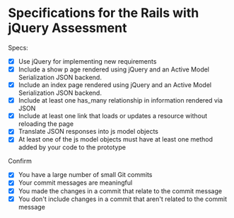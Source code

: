 # Specifications for the Rails with jQuery Assessment

Specs:
- [X] Use jQuery for implementing new requirements
- [X] Include a show p
age rendered using jQuery and an Active Model Serialization JSON backend.
- [X] Include an index page rendered using jQuery and an Active Model Serialization JSON backend.
- [X] Include at least one has_many relationship in information rendered via JSON
- [X] Include at least one link that loads or updates a resource without reloading the page
- [X] Translate JSON responses into js model objects
- [X] At least one of the js model objects must have at least one method added by your code to the prototype

Confirm
- [X] You have a large number of small Git commits
- [X] Your commit messages are meaningful
- [X] You made the changes in a commit that relate to the commit message
- [X] You don't include changes in a commit that aren't related to the commit message